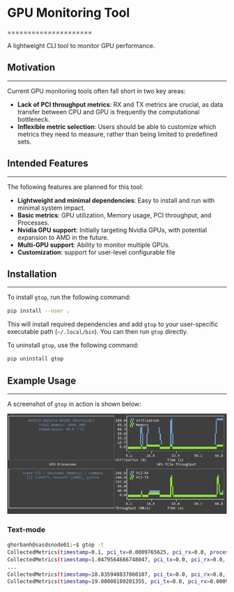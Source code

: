 # GPU Monitoring Tool
=====================

A lightweight CLI tool to monitor GPU performance.

## Motivation
-------------

Current GPU monitoring tools often fall short in two key areas:

* **Lack of PCI throughput metrics**: RX and TX metrics are crucial, as data transfer between CPU and GPU is frequently the computational bottleneck.
* **Inflexible metric selection**: Users should be able to customize which metrics they need to measure, rather than being limited to predefined sets.

## Intended Features
-------------------
The following features are planned for this tool:

* **Lightweight and minimal dependencies**: Easy to install and run with minimal system impact.
* **Basic metrics**: GPU utilization, Memory usage, PCI throughput, and Processes. 
* **Nvidia GPU support**: Initially targeting Nvidia GPUs, with potential expansion to AMD in the future.
* **Multi-GPU support**: Ability to monitor multiple GPUs. 
* **Customization**: support for user-level configurable file 

## Installation
------------

To install `gtop`, run the following command:
```bash
pip install --user .
```
This will install required dependencies and add `gtop` to your user-specific executable path (`~/.local/bin`). 
You can then run `gtop` directly.

To uninstall `gtop`, use the following command:
```bash
pip uninstall gtop
```

## Example Usage
---------------
A screenshot of `gtop` in action is shown below:

<img src="docs/images/screenshot.png" alt="demo screemshot" width="700"/>

### Text-mode
```bash
ghorbanh@sasdsnode01:~$ gtop -t
CollectedMetrics(timestamp=0.1, pci_tx=0.0009765625, pci_rx=0.0, process=0, memory=3.2519531249999996)
CollectedMetrics(timestamp=1.0479564666748047, pci_tx=0.0, pci_rx=0.0, process=0, memory=3.2519531249999996)
...
CollectedMetrics(timestamp=18.835940837860107, pci_tx=0.0, pci_rx=0.0, process=100, memory=4.287109375)
CollectedMetrics(timestamp=19.88008189201355, pci_tx=0.0, pci_rx=0.0009765625, process=100, memory=4.287109375)
```
